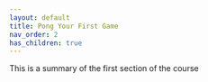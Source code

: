 ```yaml
---
layout: default
title: Pong Your First Game
nav_order: 2
has_children: true
---
```



This is a summary of the first section of the course
